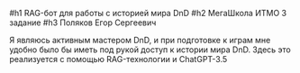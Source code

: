 #h1 RAG-бот для работы с историей мира DnD
#h2 МегаШкола ИТМО 3 задание
#h3 Поляков Егор Сергеевич
 
Я являюсь активным мастером DnD, и при подготовке к играм мне удобно было бы иметь под рукой доступ к истории мира DnD. Здесь это реализуется с помощью RAG-технологии и ChatGPT-3.5